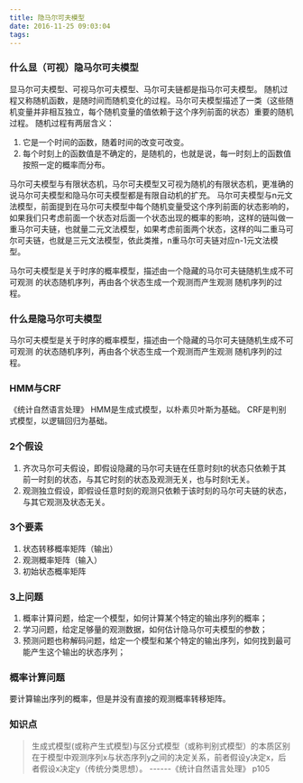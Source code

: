 ```yaml
---
title: 隐马尔可夫模型
date: 2016-11-25 09:03:04
tags:
---
```


###  什么显（可视）隐马尔可夫模型
显马尔可夫模型、可视马尔可夫模型、马尔可夫链都是指马尔可夫模型。
随机过程又称随机函数，是随时间而随机变化的过程。马尔可夫模型描述了一类（这些随机变量并非相互独立，每个随机变量的值依赖于这个序列前面的状态）重要的随机过程。
随机过程有两层含义：
1.  它是一个时间的函数，随着时间的改变可改变。
2.  每个时刻上的函数值是不确定的，是随机的，也就是说，每一时刻上的函数值按照一定的概率而分布。

马尔可夫模型与有限状态机，马尔可夫模型又可视为随机的有限状态机，更准确的说马尔可夫模型和隐马尔可夫模型都是有限自动机的扩充。
马尔可夫模型与n元文法模型，前面提到在马尔可夫模型中每个随机变量受这个序列前面的状态影响的，如果我们只考虑前面一个状态对后面一个状态出现的概率的影响，这样的链叫做一重马尔可夫链，也就量二元文法模型，如果考虑前面两个状态，这样的叫二重马可尔可夫链，也就是三元文法模型，依此类推，n重马尔可夫链对应n-1元文法模型。

马尔可夫模型是关于时序的概率模型，描述由一个隐藏的马尔可夫链随机生成不可可观测 的状态随机序列，再由各个状态生成一个观测而产生观测 随机序列的过程。

###  什么是隐马尔可夫模型
马尔可夫模型是关于时序的概率模型，描述由一个隐藏的马尔可夫链随机生成不可可观测 的状态随机序列，再由各个状态生成一个观测而产生观测 随机序列的过程。

### HMM与CRF
《统计自然语言处理》
HMM是生成式模型，以朴素贝叶斯为基础。
CRF是判别式模型，以逻辑回归为基础。

###  2个假设
1.  齐次马尔可夫假设，即假设隐藏的马尔可夫链在任意时刻t的状态只依赖于其前一时刻的状态，与其它时刻的状态及观测无关，也与时刻t无关。
2.  观测独立假设，即假设任意时刻的观测只依赖于该时刻的马尔可夫链的状态，与其它观测及状态无关。

###  3个要素
1.  状态转移概率矩阵（输出）
2.  观测概率矩阵（输入）
3.  初始状态概率矩阵

### 3上问题
1.  概率计算问题，给定一个模型，如何计算某个特定的输出序列的概率；
2.  学习问题，给定足够量的观测数据，如何估计隐马尔可夫模型的参数；
3.  预测问题也称解码问题，给定一个模型和某个特定的输出序列，如何找到最可能产生这个输出的状态序列；

###  概率计算问题
要计算输出序列的概率，但是并没有直接的观测概率转移矩阵。




 
### 知识点

>  生成式模型(或称产生式模型)与区分式模型（或称判别式模型）的本质区别在于模型中观测序列x与状态序列y之间的决定关系，前者假设y决定x，后者假设x决定y（传统分类思想）。
>  ------《统计自然语言处理》 p105

